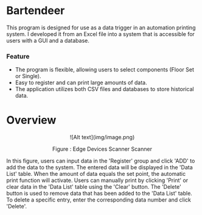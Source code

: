 <H1>Bartendeer</H1>
This program is designed for use as a data trigger in an automation printing system. I developed it from an Excel file into a system that is accessible for users with a GUI and a database.

<H3> Feature </H3>

- The program is flexible, allowing users to select components (Floor Set or Single).
- Easy to register and can print large amounts of data.
- The application utilizes both CSV files and databases to store historical data.

<H1>Overview</H1>
<p align="center"> 
![Alt text](img/image.png)
</p> 
<p align="center"> Figure : Edge Devices Scanner Scanner </p> 
In this figure, users can input data in the 'Register' group and click 'ADD' to add the data to the system. The entered data will be displayed in the 'Data List' table. When the amount of data equals the set point, the automatic print function will activate. Users can manually print by clicking 'Print' or clear data in the 'Data List' table using the 'Clear' button. The 'Delete' button is used to remove data that has been added to the 'Data List' table. To delete a specific entry, enter the corresponding data number and click 'Delete'.
